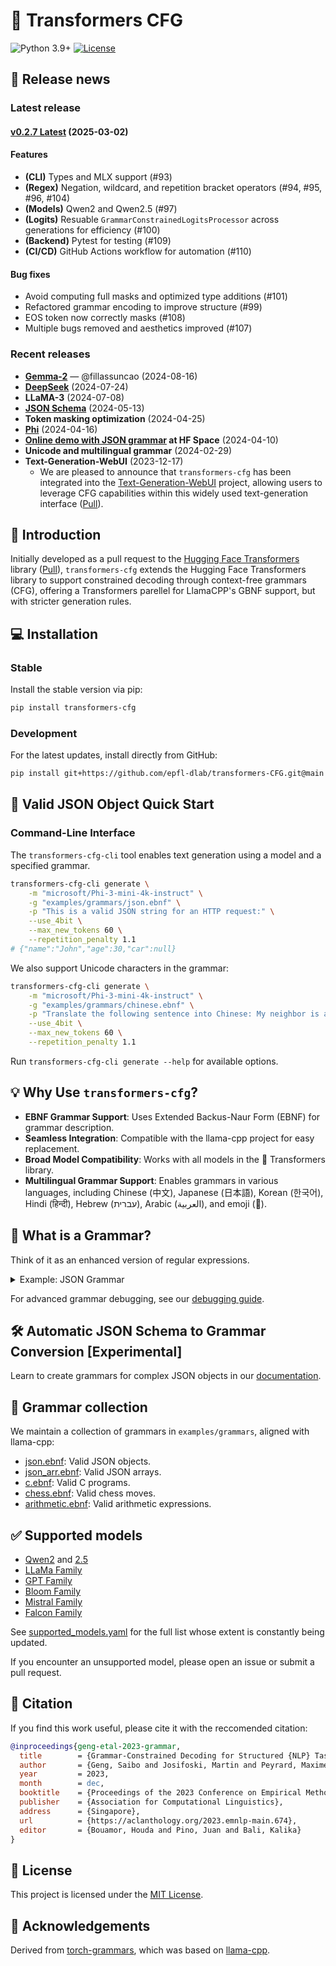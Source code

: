 # 🤗 Transformers CFG
![Python 3.9+](https://img.shields.io/badge/python-3.9+-blue.svg)
[![License](https://img.shields.io/badge/License-MIT-blue.svg)](https://opensource.org/licenses/MIT)

## 💭 Release news
### Latest release
#### **[v0.2.7 Latest](https://github.com/epfl-dlab/transformers-CFG/releases/tag/v0.2.7)** (2025-03-02)

#### **Features**  
- **(CLI)** Types and MLX support (#93)
- **(Regex)** Negation, wildcard, and repetition bracket operators (#94, #95, #96, #104)
- **(Models)** Qwen2 and Qwen2.5 (#97)
- **(Logits)** Resuable `GrammarConstrainedLogitsProcessor` across generations for efficiency (#100)
- **(Backend)** Pytest for testing (#109)
- **(CI/CD)** GitHub Actions workflow for automation (#110)

#### **Bug fixes**  
- Avoid computing full masks and optimized type additions (#101)
- Refactored grammar encoding to improve structure (#99)
- EOS token now correctly masks (#108)
- Multiple bugs removed and aesthetics improved (#107)

### Recent releases
- **[Gemma-2](https://github.com/epfl-dlab/transformers-CFG/pull/75)** — @fillassuncao (2024-08-16)
- **[DeepSeek](https://github.com/epfl-dlab/transformers-CFG/pull/73)** (2024-07-24)
- **LLaMA-3** (2024-07-08)
- **[JSON Schema](examples/grammars/custom_json_grammars/README.md)** (2024-05-13)
- **Token masking optimization** (2024-04-25)
- **[Phi](https://github.com/epfl-dlab/transformers-CFG/issues/34)** (2024-04-16)
- **[Online demo with JSON grammar](http://saibo-creator.xyz:7860/) at HF Space** (2024-04-10)
- **Unicode and multilingual grammar** (2024-02-29)
- **Text-Generation-WebUI** (2023-12-17)
  - We are pleased to announce that `transformers-cfg` has been integrated into the [Text-Generation-WebUI](https://github.com/oobabooga/text-generation-webui) project, allowing users to leverage CFG capabilities within this widely used text-generation interface ([Pull](https://github.com/oobabooga/text-generation-webui/pull/4953)).

## 🚀 Introduction
Initially developed as a pull request to the [Hugging Face Transformers](https://github.com/huggingface/transformers) library ([Pull](https://github.com/huggingface/transformers/pull/27557)), `transformers-cfg` extends the Hugging Face Transformers library to support constrained decoding through context-free grammars (CFG), offering a Transformers parellel for LlamaCPP's GBNF support, but with stricter generation rules.

## 💻 Installation
### Stable
Install the stable version via pip:

```bash
pip install transformers-cfg
```

### Development
For the latest updates, install directly from GitHub:

```bash
pip install git+https://github.com/epfl-dlab/transformers-CFG.git@main
```

## 🔧 Valid JSON Object Quick Start
### Command-Line Interface
The `transformers-cfg-cli` tool enables text generation using a model and a specified grammar.

```bash
transformers-cfg-cli generate \
    -m "microsoft/Phi-3-mini-4k-instruct" \
    -g "examples/grammars/json.ebnf" \
    -p "This is a valid JSON string for an HTTP request:" \
    --use_4bit \
    --max_new_tokens 60 \
    --repetition_penalty 1.1
# {"name":"John","age":30,"car":null}
```

We also support Unicode characters in the grammar:
```bash
transformers-cfg-cli generate \
    -m "microsoft/Phi-3-mini-4k-instruct" \
    -g "examples/grammars/chinese.ebnf" \
    -p "Translate the following sentence into Chinese: My neighbor is a very nice person. -> " \
    --use_4bit \
    --max_new_tokens 60 \
    --repetition_penalty 1.1
```

Run `transformers-cfg-cli generate --help` for available options.

## 💡 Why Use `transformers-cfg`?
- **EBNF Grammar Support**: Uses Extended Backus-Naur Form (EBNF) for grammar description.
- **Seamless Integration**: Compatible with the llama-cpp project for easy replacement.
- **Broad Model Compatibility**: Works with all models in the 🤗 Transformers library.
- **Multilingual Grammar Support**: Enables grammars in various languages, including Chinese (中文), Japanese (日本語), Korean (한국어), Hindi (हिन्दी), Hebrew (עברית), Arabic (العربية), and emoji (🤗).  

## 🤔 What is a Grammar?
Think of it as an enhanced version of regular expressions.

<details>
<summary>Example: JSON Grammar</summary>

```bnf
root ::= object
object ::= "{" pair ("," pair)* "}"
pair ::= string ":" value
string ::= '"' [a-zA-Z0-9]* '"'
value ::= string | object | "true" | "false" | "null"
```

This defines the structure of a JSON object.

</details>

For advanced grammar debugging, see our [debugging guide](docs/debugging_custom_grammars.md).

## 🛠 Automatic JSON Schema to Grammar Conversion [Experimental]
Learn to create grammars for complex JSON objects in our [documentation](examples/grammars/custom_json_grammars/README.md).

## 📜 Grammar collection
We maintain a collection of grammars in `examples/grammars`, aligned with llama-cpp:

- [json.ebnf](examples/grammars/json.ebnf): Valid JSON objects.
- [json_arr.ebnf](examples/grammars/json_arr.ebnf): Valid JSON arrays.
- [c.ebnf](examples/grammars/c.ebnf): Valid C programs.
- [chess.ebnf](examples/grammars/chess.ebnf): Valid chess moves.
- [arithmetic.ebnf](examples/grammars/arithmetic.ebnf): Valid arithmetic expressions.

## ✅ Supported models
- [Qwen2](https://huggingface.co/collections/Qwen/qwen2-6659360b33528ced941e557f) and [2.5](https://huggingface.co/collections/Qwen/qwen25-66e81a666513e518adb90d9e)
- [LLaMa Family](https://huggingface.co/baffo32/decapoda-research-llama-7B-hf)
- [GPT Family](https://huggingface.co/openai-community/gpt2)
- [Bloom Family](https://huggingface.co/bigscience/bloom)
- [Mistral Family](https://huggingface.co/mistralai/Mistral-7B-v0.1)
- [Falcon Family](https://huggingface.co/tiiuae/falcon-7b)

See [supported_models.yaml](docs/supported_models.yaml) for the full list whose extent is constantly being updated.

If you encounter an unsupported model, please open an issue or submit a pull request.

## 📖 Citation
If you find this work useful, please cite it with the reccomended citation:

```bibtex
@inproceedings{geng-etal-2023-grammar,
  title        = {Grammar-Constrained Decoding for Structured {NLP} Tasks without Finetuning},
  author       = {Geng, Saibo and Josifoski, Martin and Peyrard, Maxime and West, Robert},
  year         = 2023,
  month        = dec,
  booktitle    = {Proceedings of the 2023 Conference on Empirical Methods in Natural Language Processing},
  publisher    = {Association for Computational Linguistics},
  address      = {Singapore},
  url          = {https://aclanthology.org/2023.emnlp-main.674},
  editor       = {Bouamor, Houda and Pino, Juan and Bali, Kalika}
}
```

## 📜 License
This project is licensed under the [MIT License](LICENSE).

## 🙌 Acknowledgements
Derived from [torch-grammars](https://github.com/Shopify/torch-grammar), which was based on [llama-cpp](https://github.com/ggerganov/llama.cpp).
